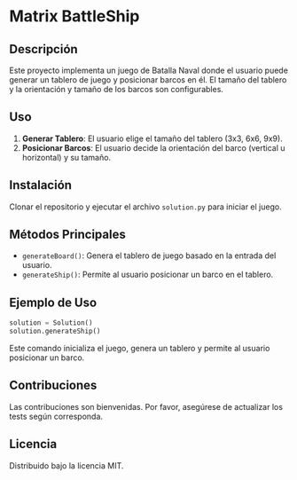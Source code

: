 # Matrix BattleShip

## Descripción
Este proyecto implementa un juego de Batalla Naval donde el usuario puede generar un tablero de juego y posicionar barcos en él. El tamaño del tablero y la orientación y tamaño de los barcos son configurables.

## Uso
1. **Generar Tablero**: El usuario elige el tamaño del tablero (3x3, 6x6, 9x9).
2. **Posicionar Barcos**: El usuario decide la orientación del barco (vertical u horizontal) y su tamaño.

## Instalación
Clonar el repositorio y ejecutar el archivo `solution.py` para iniciar el juego.

## Métodos Principales
- `generateBoard()`: Genera el tablero de juego basado en la entrada del usuario.
- `generateShip()`: Permite al usuario posicionar un barco en el tablero.

## Ejemplo de Uso

```python
solution = Solution()
solution.generateShip()
```


Este comando inicializa el juego, genera un tablero y permite al usuario posicionar un barco.

## Contribuciones
Las contribuciones son bienvenidas. Por favor, asegúrese de actualizar los tests según corresponda.

## Licencia
Distribuido bajo la licencia MIT.
